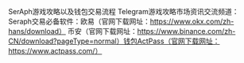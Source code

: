 SerAph游戏攻略以及钱包交易流程
Telegram游戏攻略市场资讯交流频道：
Seraph交易必备软件：欧易（官网下载网址：https://www.okx.com/zh-hans/download） 币安（官网下载网址：https://www.binance.com/zh-CN/download?pageType=normal）钱包ActPass（官网下载网址：https://www.actpass.com/）
